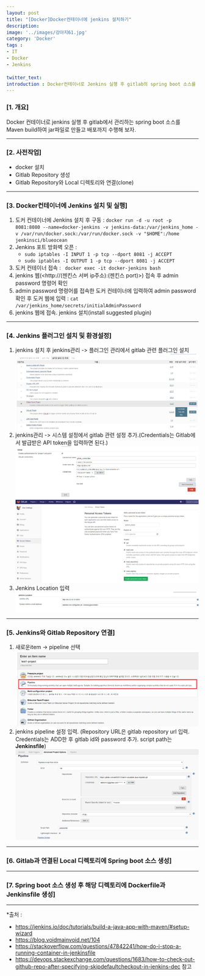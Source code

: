 ```yaml
---
layout: post
title: "[Docker]Docker컨테이너에 jenkins 설치하기"
description: 
image: '../images/강아지61.jpg'
category: 'Docker'
tags : 
- IT
- Docker
- Jenkins

twitter_text: 
introduction : Docker컨테이너로 Jenkins 실행 후 gitlab의 spring boot 소스를 Maven을 활용하여 jar파일로 빌드 후 배포해보자
---
```


### [1. 개요]
Docker 컨테이너로 jenkins 실행 후 gitlab에서 관리하는 spring boot 소스를 Maven build하여 jar파일로 만들고 배포까지 수행해 보자.



_ _ _

### [2. 사전작업]
- docker 설치
- Gitlab Repository 생성
- Gitlab Repository와 Local 디렉토리와 연결(clone)


_ _ _

### [3. Docker컨테이너에 Jenkins 설치 및 실행]

1. 도커 컨테이너에 Jenkins 설치 후 구동 : `docker run -d -u root -p 8081:8080 --name=docker-jenkins -v jenkins-data:/var/jenkins_home -v /var/run/docker.sock:/var/run/docker.sock -v "$HOME":/home jenkinsci/blueocean`
2. Jenkins 포트 방화벽 오픈 : 
	- `sudo iptables -I INPUT 1 -p tcp --dport 8081 -j ACCEPT `
	- `sudo iptables -I OUTPUT 1 -p tcp --dport 8081 -j ACCEPT `
3. 도커 컨테이너 접속 : ` docker exec -it docker-jenkins bash`
4. jenkins 웹(<http://(젠킨스 서버 ip주소):(젠킨스 port)>) 접속 후 admin password 명령어 확인
5. admin password 명령어를 접속한 도커 컨테이너에 입력하여 admin password 확인 후 도커 웹에 입력 : `cat /var/jenkins_home/secrets/initialAdminPassword`
6. jenkins 웹에 접속. jenkins 설치(install suggested plugin)




_ _ _

### [4. Jenkins 플러그인 설치 및 환경설정]

1. jenkins 설치 후 jenkins관리 -> 플러그인 관리에서 gitlab 관련 플러그인 설치
![](../images/docker_jenkins_20190418.jpg)
2. jenkins관리 -> 시스템 설정에서 gitlab 관련 설정 추가.(Credentials는 Gitlab에서 발급받은 API token을 입력하면 된다.)
![](../images/docker_jenkins_20190418_2.jpg)
![](../images/docker_jenkins_20190418_3.jpg)
3. Jenkins Location 입력
![](../images/docker_jenkins_20190418_4.jpg)



_ _ _

### [5. Jenkins와 Gitlab Repository 연결]

1. 새로운item -> pipeline 선택
![](../images/docker_jenkins_20190418_5.jpg)
2. jenkins pipeline 설정 입력. (Repository URL은 gitlab repository url 입력. Credentials는 ADD한 후 gitlab id와 password 추가. script path는 **Jenkinsfile**)
![](../images/docker_jenkins_20190418_6.jpg)



_ _ _

### [6. Gitlab과 연결된 Local 디렉토리에 Spring boot 소스 생성]



_ _ _

### [7. Spring boot 소스 생성 후 해당 디렉토리에 Dockerfile과 Jenkinsfile 생성]





_ _ _


*출처 : 
- <https://jenkins.io/doc/tutorials/build-a-java-app-with-maven/#setup-wizard> 
- <https://blog.voidmainvoid.net/104>
- <https://stackoverflow.com/questions/47842241/how-do-i-stop-a-running-container-in-jenkinsfile> 
- <https://devops.stackexchange.com/questions/1683/how-to-check-out-github-repo-after-specifying-skipdefaultcheckout-in-jenkins-dec> 참고